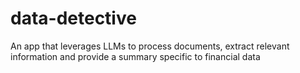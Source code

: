 # data-detective
An app that leverages LLMs to process documents, extract relevant information and provide a summary specific to financial data

